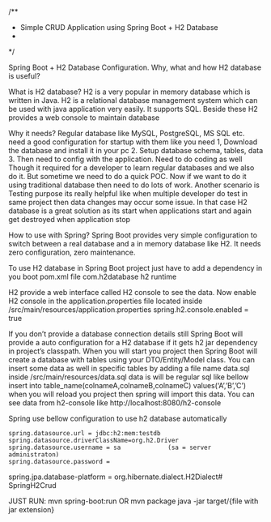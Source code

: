 /**
* Simple CRUD Application using Spring Boot + H2 Database
*
*/

Spring Boot + H2 Database Configuration. Why, what and how H2 database is useful?

What is H2 database?
	H2 is a very popular in memory database which is written in Java. H2 is a relational database management system which can be used with java application very easily. It supports SQL. Beside these H2 provides a web console to maintain database

Why it needs?
	Regular database like MySQL, PostgreSQL, MS SQL etc. need a good configuration for startup with them like you need 
1,	Download the database and install it in your pc
2.	Setup database schema, tables, data 
3.	Then need to config with the application. Need to do coding as well
Though it required for a developer to learn regular databases and we also do it. But sometime we need to do a quick POC. Now if we want to do it using traditional database then need to do lots of work. Another scenario is Testing purpose its really helpful like when multiple developer do test in same project then data changes may occur some issue. In that case H2 database is a great solution as its start when applications start and again get destroyed when application stop

How to use with Spring?
	Spring Boot provides very simple configuration to switch between a real database and a in memory database like H2. It needs zero configuration, zero maintenance.

To use H2 database in  Spring Boot project just have to add a dependency in you boot pom.xml file
	<dependency>
		<groupId>com.h2database</groupId>
		<artifactId>h2</artifactId>
		<scope>runtime</scope>
	</dependency>

H2 provide a web interface called H2 console to see the data. 
Now enable H2 console in the application.properties file located inside /src/main/resources/application.properties
spring.h2.console.enabled = true

If you don’t provide a database connection details still Spring Boot will provide a auto configuration for a H2 database if it gets h2 jar dependency in project’s classpath. When you will start you project then Spring Boot will create a database with tables using your DTO/Entity/Model class. You can insert some data as well in specific tables by adding a file name data.sql inside /src/main/resources/data.sql  data is will be regular sql like bellow
insert into table_name(colnameA,colnameB,colnameC) values(‘A’,’B’,’C’)
when you will reload you project then spring will import this data. You can see data from h2-console like http://localhost:8080/h2-console

Spring use bellow configuration to use h2 database automatically

	spring.datasource.url = jdbc:h2:mem:testdb
	spring.datasource.driverClassName=org.h2.Driver
	spring.datasource.username = sa				(sa = server administraton)
	spring.datasource.password = 

spring.jpa.database-platform = org.hibernate.dialect.H2Dialect# SpringH2Crud

JUST RUN:
mvn spring-boot:run
OR
mvn package
java -jar target/{file with jar extension}
